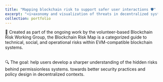 ```yaml
---
title: "Mapping blockchain risk to support safer user interactions 🛡️"
excerpt: "<i>axonomy and visualization of threats in decentralized systems</i><br/><img src='/images/pp.png'>"
collection: portfolio
---
```


🧠 Created as part of the ongoing work by the volunteer-based Blockchain Risk Working Group, the Blockchain Risk Map is a categorized guide to technical, social, and operational risks within EVM-compatible blockchain systems.

<br/> 🔍 The goal: help users develop a sharper understanding of the hidden risks behind permissionless systems. towards better security practices and policy design in decentralized contexts. 

